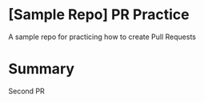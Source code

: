 # [Sample Repo] PR Practice
A sample repo for practicing how to create Pull Requests

# Summary
Second PR